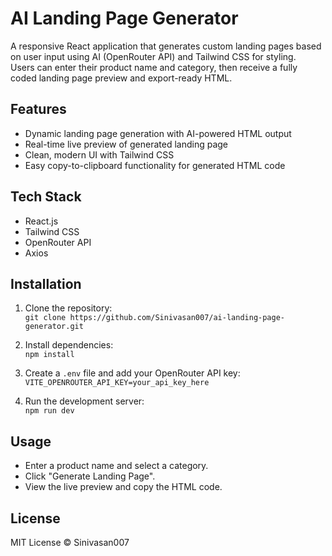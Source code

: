 # AI Landing Page Generator

A responsive React application that generates custom landing pages based on user input using AI (OpenRouter API) and Tailwind CSS for styling.  
Users can enter their product name and category, then receive a fully coded landing page preview and export-ready HTML.

## Features

- Dynamic landing page generation with AI-powered HTML output  
- Real-time live preview of generated landing page  
- Clean, modern UI with Tailwind CSS  
- Easy copy-to-clipboard functionality for generated HTML code  

## Tech Stack

- React.js  
- Tailwind CSS  
- OpenRouter API  
- Axios  

## Installation

1. Clone the repository:  
   `git clone https://github.com/Sinivasan007/ai-landing-page-generator.git`

2. Install dependencies:  
   `npm install`

3. Create a `.env` file and add your OpenRouter API key:  
   `VITE_OPENROUTER_API_KEY=your_api_key_here`

4. Run the development server:  
   `npm run dev`

## Usage

- Enter a product name and select a category.  
- Click "Generate Landing Page".  
- View the live preview and copy the HTML code.

## License

MIT License © Sinivasan007

